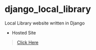 # django_local_library
Local Library website written in Django


- Hosted Site
> [Click Here](https://afternoon-lowlands-94532.herokuapp.com/)

